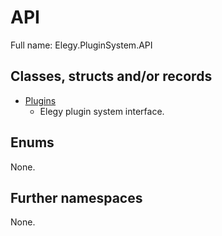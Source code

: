 ﻿
# API

Full name: Elegy.PluginSystem.API

## Classes, structs and/or records

* [Plugins](Plugins.md)
  * Elegy plugin system interface. 

## Enums

None.

## Further namespaces

None.

